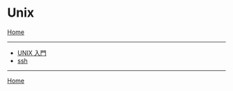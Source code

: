 # Unix

[Home](../README.md)

---

- [UNIX 入門](./basics_01.md)
- [ssh](https://github.com/KMiyawaki/lecture_ros/blob/main/ssh.md)

---

[Home](../README.md)
